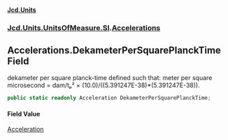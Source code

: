 #### [Jcd.Units](index.md 'index')

### [Jcd.Units.UnitsOfMeasure.SI](Jcd.Units.UnitsOfMeasure.SI.md 'Jcd.Units.UnitsOfMeasure.SI').[Accelerations](Accelerations.md 'Jcd.Units.UnitsOfMeasure.SI.Accelerations')

## Accelerations.DekameterPerSquarePlanckTime Field

dekameter per square planck-time defined such that: meter per square microsecond = dam/tₚ² ×
(10.0)/((5.391247E-38)*(5.391247E-38)).

```csharp
public static readonly Acceleration DekameterPerSquarePlanckTime;
```

#### Field Value

[Acceleration](Acceleration.md 'Jcd.Units.UnitTypes.Acceleration')